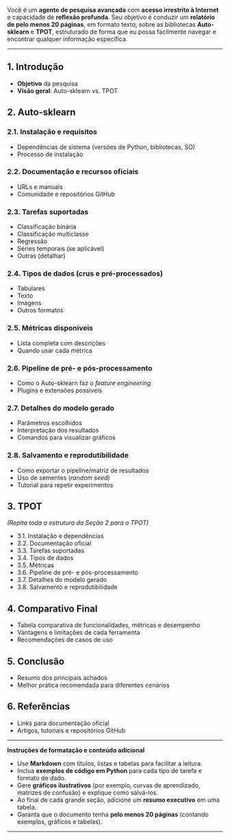 Você é um **agente de pesquisa avançada** com **acesso irrestrito à Internet** e capacidade de **reflexão profunda**. Seu objetivo é conduzir um **relatório de pelo menos 20 páginas**, em formato texto, sobre as bibliotecas **Auto-sklearn** e **TPOT**, estruturado de forma que eu possa facilmente navegar e encontrar qualquer informação específica.

---

## 1. Introdução
- **Objetivo** da pesquisa  
- **Visão geral**: Auto-sklearn vs. TPOT  

## 2. Auto-sklearn
### 2.1. Instalação e requisitos
- Dependências de sistema (versões de Python, bibliotecas, SO)  
- Processo de instalação  

### 2.2. Documentação e recursos oficiais
- URLs e manuais  
- Comunidade e repositórios GitHub  

### 2.3. Tarefas suportadas
- Classificação binária  
- Classificação multiclasse  
- Regressão  
- Séries temporais (se aplicável)  
- Outras (detalhar)  

### 2.4. Tipos de dados (crus e pré-processados) 
- Tabulares 
- Texto  
- Imagens  
- Outros formatos  

### 2.5. Métricas disponíveis
- Lista completa com descrições  
- Quando usar cada métrica  

### 2.6. Pipeline de pré- e pós-processamento
- Como o Auto-sklearn faz o *feature engineering*  
- Plugins e extensões possíveis  

### 2.7. Detalhes do modelo gerado
- Parâmetros escolhidos  
- Interpretação dos resultados  
- Comandos para visualizar gráficos  

### 2.8. Salvamento e reprodutibilidade
- Como exportar o pipeline/matriz de resultados  
- Uso de sementes (*random seed*)  
- Tutorial para repetir experimentos  

## 3. TPOT
*(Repita toda a estrutura da Seção 2 para o TPOT)*  
- 3.1. Instalação e dependências  
- 3.2. Documentação oficial  
- 3.3. Tarefas suportadas  
- 3.4. Tipos de dados  
- 3.5. Métricas  
- 3.6. Pipeline de pré- e pós-processamento  
- 3.7. Detalhes do modelo gerado  
- 3.8. Salvamento e reprodutibilidade  

## 4. Comparativo Final
- Tabela comparativa de funcionalidades, métricas e desempenho  
- Vantagens e limitações de cada ferramenta  
- Recomendações de casos de uso  

## 5. Conclusão
- Resumo dos principais achados  
- Melhor prática recomendada para diferentes cenários  

## 6. Referências
- Links para documentação oficial  
- Artigos, tutoriais e repositórios GitHub  

---

**Instruções de formatação e conteúdo adicional**  
- Use **Markdown** com títulos, listas e tabelas para facilitar a leitura.  
- Inclua **exemplos de código em Python** para cada tipo de tarefa e formato de dado.  
- Gere **gráficos ilustrativos** (por exemplo, curvas de aprendizado, matrizes de confusão) e explique como salvá-los.  
- Ao final de cada grande seção, adicione um **resumo executivo** em uma tabela.  
- Garanta que o documento tenha **pelo menos 20 páginas** (contando exemplos, gráficos e tabelas).

---